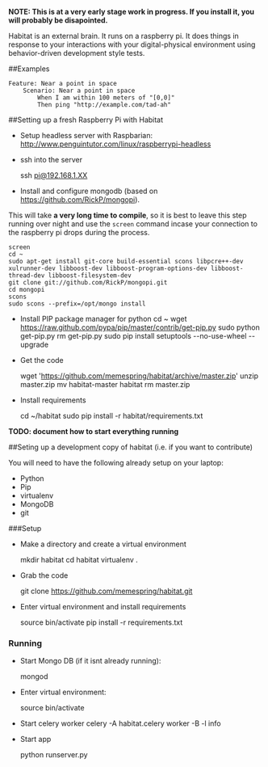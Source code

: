 **NOTE: This is at a very early stage work in progress. If you install it, you will probably be disapointed.**

Habitat is an external brain. It runs on a raspberry pi. It does things in response to your interactions with your digital-physical environment using behavior-driven development style tests.

##Examples

	Feature: Near a point in space
	    Scenario: Near a point in space 
	        When I am within 100 meters of "[0,0]"
	        Then ping "http://example.com/tad-ah"

##Setting up a fresh Raspberry Pi with Habitat

* Setup headless server with Raspbarian: http://www.penguintutor.com/linux/raspberrypi-headless

* ssh into the server

	ssh pi@192.168.1.XX
	

* Install and configure mongodb (based on https://github.com/RickP/mongopi). 

This will take **a very long time to compile**, so it is best to leave this step running over night and use the `screen` command incase your connection to the raspberry pi drops during the process.


	screen
	cd ~
	sudo apt-get install git-core build-essential scons libpcre++-dev xulrunner-dev libboost-dev libboost-program-options-dev libboost-thread-dev libboost-filesystem-dev
	git clone git://github.com/RickP/mongopi.git
	cd mongopi
	scons
	sudo scons --prefix=/opt/mongo install

* Install PIP package manager for python
	cd ~
	wget https://raw.github.com/pypa/pip/master/contrib/get-pip.py
	sudo python get-pip.py
	rm get-pip.py
	sudo pip install setuptools --no-use-wheel --upgrade

* Get the code

	wget 'https://github.com/memespring/habitat/archive/master.zip'
	unzip master.zip
	mv habitat-master habitat
	rm master.zip

* Install requirements

	cd ~/habitat
	sudo pip install -r habitat/requirements.txt


**TODO: document how to start everything running**


##Seting up a development copy of habitat (i.e. if you want to contribute)

You will need to have the following already setup on your laptop:

- Python
- Pip
- virtualenv
- MongoDB
- git

###Setup

* Make a directory and create a virtual environment
	
	mkdir habitat
	cd habitat
	virtualenv .

* Grab the code

	git clone https://github.com/memespring/habitat.git

* Enter virtual environment and install requirements

	source bin/activate
	pip install -r requirements.txt

### Running

* Start Mongo DB (if it isnt already running):

	mongod

* Enter virtual environment:

	source bin/activate

* Start celery worker 
	celery -A habitat.celery worker -B -l info

* Start app

	python runserver.py

